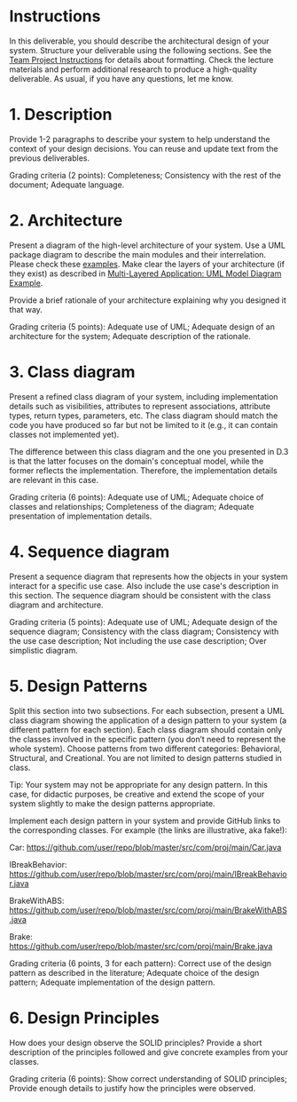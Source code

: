 # Instructions
In this deliverable, you should describe the architectural design of your system. Structure your deliverable using the following sections. See the [Team Project Instructions](https://canvas.nau.edu/courses/29116/pages/team-project-%7C-overview) for details about formatting. Check the lecture materials and perform additional research to produce a high-quality deliverable. As usual, if you have any questions, let me know.

# 1. Description
Provide 1-2 paragraphs to describe your system to help understand the context of your design decisions. You can reuse and update text from the previous deliverables.

Grading criteria (2 points): Completeness; Consistency with the rest of the document; Adequate language.



# 2. Architecture
Present a diagram of the high-level architecture of your system. Use a UML package diagram to describe the main modules and their interrelation. Please check these [examples](https://www.uml-diagrams.org/package-diagrams-overview.html). Make clear the layers of your architecture (if they exist) as described in [Multi-Layered Application: UML Model Diagram Example](https://www.uml-diagrams.org/multi-layered-application-uml-model-diagram-example.html).

Provide a brief rationale of your architecture explaining why you designed it that way. 

Grading criteria (5 points): Adequate use of UML; Adequate design of an architecture for the system; Adequate description of the rationale.



# 3. Class diagram
Present a refined class diagram of your system, including implementation details such as visibilities, attributes to represent associations, attribute types, return types, parameters, etc. The class diagram should match the code you have produced so far but not be limited to it (e.g., it can contain classes not implemented yet). 

The difference between this class diagram and the one you presented in D.3 is that the latter focuses on the domain's conceptual model, while the former reflects the implementation. Therefore, the implementation details are relevant in this case. 

Grading criteria (6 points): Adequate use of UML; Adequate choice of classes and relationships; Completeness of the diagram; Adequate presentation of implementation details. 



# 4. Sequence diagram
Present a sequence diagram that represents how the objects in your system interact for a specific use case. Also include the use case's description in this section. The sequence diagram should be consistent with the class diagram and architecture. 

Grading criteria (5 points): Adequate use of UML; Adequate design of the sequence diagram; Consistency with the class diagram; Consistency with the use case description; Not including the use case description; Over simplistic diagram.



# 5. Design Patterns
Split this section into two subsections. For each subsection, present a UML class diagram showing the application of a design pattern to your system (a different pattern for each section). Each class diagram should contain only the classes involved in the specific pattern (you don’t need to represent the whole system). Choose patterns from two different categories: Behavioral, Structural, and Creational. You are not limited to design patterns studied in class. 

Tip: Your system may not be appropriate for any design pattern. In this case, for didactic purposes, be creative and extend the scope of your system slightly to make the design patterns appropriate. 

Implement each design pattern in your system and provide GitHub links to the corresponding classes. For example (the links are illustrative, aka fake!):

Car: https://github.com/user/repo/blob/master/src/com/proj/main/Car.java

IBreakBehavior: https://github.com/user/repo/blob/master/src/com/proj/main/IBreakBehavior.java 

BrakeWithABS: https://github.com/user/repo/blob/master/src/com/proj/main/BrakeWithABS.java

Brake: https://github.com/user/repo/blob/master/src/com/proj/main/Brake.java

Grading criteria (6 points, 3 for each pattern): Correct use of the design pattern as described in the literature; Adequate choice of the design pattern; Adequate implementation of the design pattern.



# 6. Design Principles
How does your design observe the SOLID principles? Provide a short description of the principles followed and give concrete examples from your classes. 

Grading criteria (6 points): Show correct understanding of SOLID principles; Provide enough details to justify how the principles were observed.


